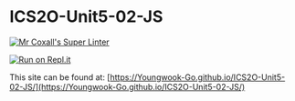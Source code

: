# ICS2O-Unit5-02-JS

[![Mr Coxall's Super Linter](https://github.com/Youngwook-Go/ICS2O-Unit5-02-JS/workflows/Mr%20Coxall's%20Super%20Linter/badge.svg)](https://github.com/Youngwook-Go/ICS2O-Unit5-02-JS/actions)

[![Run on Repl.it](https://repl.it/badge/github/Youngwook-Go/ICS2O-Unit5-02-JS)](https://repl.it/github/Youngwook-Go/ICS2O-Unit5-02-JS)

This site can be found at: [https://Youngwook-Go.github.io/ICS2O-Unit5-02-JS/](https://Youngwook-Go.github.io/ICS2O-Unit5-02-JS/)
